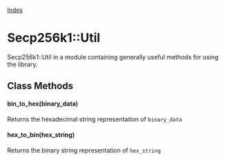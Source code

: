 [Index](index.md)

Secp256k1::Util
===============

Secp256k1::Util in a module containing generally useful methods for using the library.

Class Methods
-------------

#### bin_to_hex(binary_data)

Returns the hexadecimal string representation of `binary_data`

#### hex_to_bin(hex_string)

Returns the binary string representation of `hex_string`
